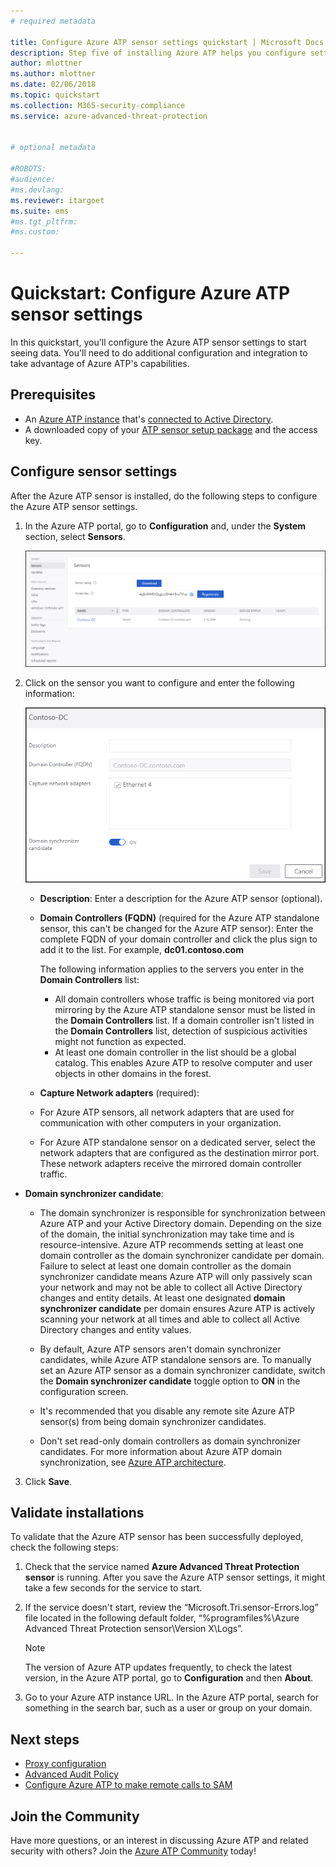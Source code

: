 ```yaml
---
# required metadata

title: Configure Azure ATP sensor settings quickstart | Microsoft Docs
description: Step five of installing Azure ATP helps you configure settings for your Azure ATP standalone sensor.
author: mlottner
ms.author: mlottner
ms.date: 02/06/2018
ms.topic: quickstart
ms.collection: M365-security-compliance
ms.service: azure-advanced-threat-protection


# optional metadata

#ROBOTS:
#audience:
#ms.devlang:
ms.reviewer: itargoet
ms.suite: ems
#ms.tgt_pltfrm:
#ms.custom:

---
```


# Quickstart: Configure Azure ATP sensor settings

In this quickstart, you'll configure the Azure ATP sensor settings to start seeing data. You'll need to do additional configuration and integration to take advantage of Azure ATP's capabilities.  

## Prerequisites

- An [Azure ATP instance](install-atp-step1.md) that's [connected to Active Directory](install-atp-step2.md).
- A downloaded copy of your [ATP sensor setup package](install-atp-step3.md) and the access key.

## Configure sensor settings

After the Azure ATP sensor is installed, do the following steps to configure the Azure ATP sensor settings.

1.  In the Azure ATP portal, go to **Configuration** and, under the **System** section, select **Sensors**.
   
    ![Configure sensor settings image](media/atp-sensor-config.png)


2. Click on the sensor you want to configure and enter the following information:

   ![Configure sensor settings image](media/atp-sensor-config-2.png)

   - **Description**: Enter a description for the Azure ATP sensor (optional).
   - **Domain Controllers (FQDN)** (required for the Azure ATP standalone sensor, this can't be changed for the Azure ATP sensor): Enter the complete FQDN of your domain controller and click the plus sign to add it to the list. For example,  **dc01.contoso.com**

     The following information applies to the servers you enter in the **Domain Controllers** list:
     - All domain controllers whose traffic is being monitored via port mirroring by the Azure ATP standalone sensor must be listed in the **Domain Controllers** list. If a domain controller isn't listed in the **Domain Controllers** list, detection of suspicious activities might not function as expected.
     - At least one domain controller in the list should be a global catalog. This enables Azure ATP to resolve computer and user objects in other domains in the forest.

   - **Capture Network adapters** (required):
   
    - For Azure ATP sensors, all network adapters that are used for communication with other computers in your organization.
    - For Azure ATP standalone sensor on a dedicated server, select the network adapters that are configured as the destination mirror port. These network adapters receive the mirrored domain controller traffic.

  - **Domain synchronizer candidate**: 
    
    - The domain synchronizer is responsible for synchronization between Azure ATP and your Active Directory domain. Depending on the size of the domain, the initial synchronization may take time and is resource-intensive. Azure ATP recommends setting at least one domain controller as the domain synchronizer candidate per domain. Failure to select at least one domain controller as the domain synchronizer candidate means Azure ATP will only passively scan your network and may not be able to collect all Active Directory changes and entity details. At least one designated **domain synchronizer candidate** per domain ensures Azure ATP is actively scanning your network at all times and able to collect all Active Directory changes and entity values.
  
    - By default, Azure ATP sensors aren't domain synchronizer candidates, while Azure ATP standalone sensors are. To manually set an Azure ATP sensor as a domain synchronizer candidate, switch the **Domain synchronizer candidate** toggle option to **ON** in the configuration screen.
        
    - It's recommended that you disable any remote site Azure ATP sensor(s) from being domain synchronizer candidates.
   
    - Don't set read-only domain controllers as domain synchronizer candidates. For more information about Azure ATP domain synchronization, see [Azure ATP architecture](atp-architecture.md#azure-atp-sensor-features).
  
3. Click **Save**.


## Validate installations
To validate that the Azure ATP sensor has been successfully deployed, check the following steps:

1. Check that the service named **Azure Advanced Threat Protection sensor** is running. After you save the Azure ATP sensor settings, it might take a few seconds for the service to start.

2. If the service doesn't start, review the “Microsoft.Tri.sensor-Errors.log” file located in the following default folder, “%programfiles%\Azure Advanced Threat Protection sensor\Version X\Logs”.
 
   >[!NOTE]
   > The version of Azure ATP updates frequently, to check the latest version, in the Azure ATP portal, go to **Configuration** and then **About**. 

3. Go to your Azure ATP instance URL. In the Azure ATP portal, search for something in the search bar, such as a user or group on your domain.

## Next steps

- [Proxy configuration](configure-proxy.md)
- [Advanced Audit Policy](atp-advanced-audit-policy.md)
- [Configure Azure ATP to make remote calls to SAM](install-atp-step8-samr.md)


## Join the Community

Have more questions, or an interest in discussing Azure ATP and related security with others? Join the [Azure ATP Community](https://aka.ms/azureatpcommunity) today!
